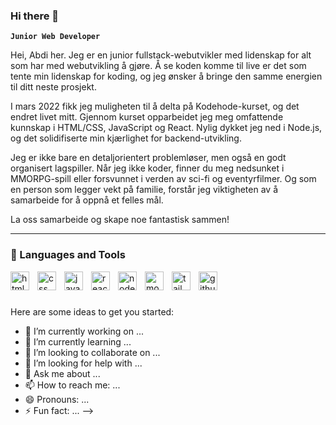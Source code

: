 ### Hi there 👋

**`Junior Web Developer`**

Hei, Abdi her. Jeg er en junior fullstack-webutvikler med lidenskap for alt som har med webutvikling å gjøre. Å se koden komme til live er det som tente min lidenskap for koding, og jeg ønsker å bringe den samme energien til ditt neste prosjekt.

I mars 2022 fikk jeg muligheten til å delta på Kodehode-kurset, og det endret livet mitt. Gjennom kurset opparbeidet jeg meg omfattende kunnskap i HTML/CSS, JavaScript og React. Nylig dykket jeg ned i Node.js, og det solidifiserte min kjærlighet for backend-utvikling.

Jeg er ikke bare en detaljorientert problemløser, men også en godt organisert lagspiller. Når jeg ikke koder, finner du meg nedsunket i MMORPG-spill eller forsvunnet i verden av sci-fi og eventyrfilmer. Og som en person som legger vekt på familie, forstår jeg viktigheten av å samarbeide for å oppnå et felles mål.

La oss samarbeide og skape noe fantastisk sammen!


---

### :briefcase: Languages and Tools

<img align="left" alt="html logo" width="30px" style="padding-right:10px;" src="https://cdn.jsdelivr.net/gh/devicons/devicon/icons/html5/html5-original.svg" />
<img align="left" alt="css logo" width="30px" style="padding-right:10px;" src="https://cdn.jsdelivr.net/gh/devicons/devicon/icons/css3/css3-original.svg" />
<img align="left" alt="javascript logo" width="30px" style="padding-right:10px;" src="https://cdn.jsdelivr.net/gh/devicons/devicon/icons/javascript/javascript-original.svg" />
<img align="left" alt="react logo" width="30px" style="padding-right:10px;" src="https://cdn.jsdelivr.net/gh/devicons/devicon/icons/react/react-original.svg" />
<img align="left" alt="nodejs logo" width="30px" style="padding-right:10px;" src="https://cdn.jsdelivr.net/gh/devicons/devicon/icons/nodejs/nodejs-original.svg" />
<img align="left" alt="mongodb logo" width="30px" style="padding-right:10px;" src="https://cdn.jsdelivr.net/gh/devicons/devicon/icons/mongodb/mongodb-original.svg" />
<img align="left" alt="tailwind logo" width="30px" style="padding-right:10px;" src="https://cdn.jsdelivr.net/gh/devicons/devicon/icons/tailwindcss/tailwindcss-plain.svg" />
<img align="left" alt="github logo" width="30px" style="padding-right:10px;" src="https://cdn.jsdelivr.net/gh/devicons/devicon/icons/github/github-original.svg" />      
<br />

#

Here are some ideas to get you started:

- 🔭 I’m currently working on ...
- 🌱 I’m currently learning ...
- 👯 I’m looking to collaborate on ...
- 🤔 I’m looking for help with ...
- 💬 Ask me about ...
- 📫 How to reach me: ...
- 😄 Pronouns: ...
- ⚡ Fun fact: ...
-->

